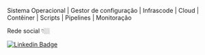 Sistema Operacional | Gestor de configuração | Infrascode | Cloud | Contêiner | Scripts | Pipelines | Monitoração 
<p>
Rede social 👇🏼

[![Linkedin Badge](https://img.shields.io/badge/-LinkedIn-blue?style=flat-square&logo=Linkedin&logoColor=white&link=https://www.linkedin.com/in/robson-ferreira-154121163/)](https://www.linkedin.com/in/robson-ferreira-154121163/) 
